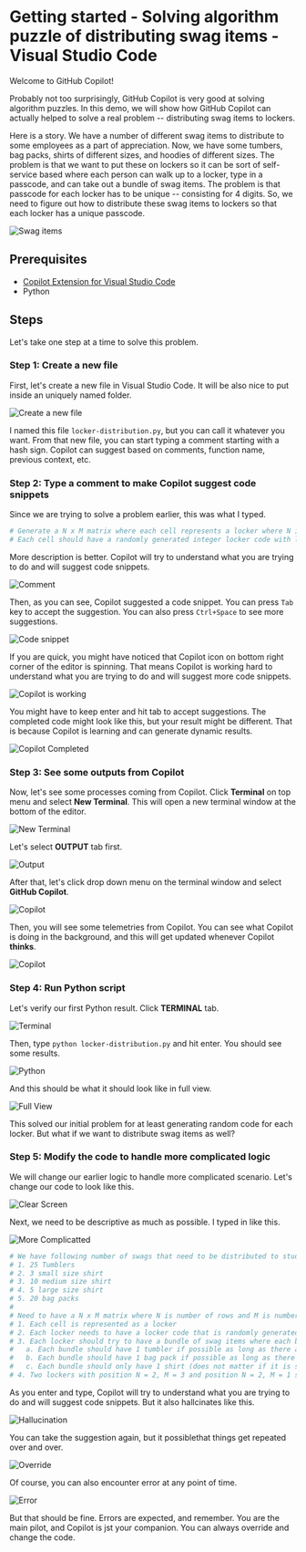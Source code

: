 # Getting started - Solving algorithm puzzle of distributing swag items - Visual Studio Code

Welcome to GitHub Copilot!

Probably not too surprisingly, GitHub Copilot is very good at solving algorithm puzzles. In this demo, we will show how GitHub Copilot can actually helped to solve a real problem -- distributing swag items to lockers.

Here is a story. We have a number of different swag items to distribute to some employees as a part of appreciation. Now, we have some tumbers, bag packs, shirts of different sizes, and hoodies of different sizes. The problem is that we want to put these on lockers so it can be sort of self-service based where each person can walk up to a locker, type in a passcode, and can take out a bundle of swag items. The problem is that passcode for each locker has to be unique -- consisting for 4 digits. So, we need to figure out how to distribute these swag items to lockers so that each locker has a unique passcode.

![Swag items](./images/lockers.jpg)

## Prerequisites

- [Copilot Extension for Visual Studio Code](https://code.visualstudio.com/download)
- Python

## Steps

Let's take one step at a time to solve this problem.

### Step 1: Create a new file

First, let's create a new file in Visual Studio Code. It will be also nice to put inside an uniquely named folder.

![Create a new file](./images/1_NewFile.jpg)

I named this file `locker-distribution.py`, but you can call it whatever you want. From that new file, you can start typing a comment starting with a hash sign. Copilot can suggest based on comments, function  name, previous context, etc.

### Step 2: Type a comment to make Copilot suggest code snippets

Since we are trying to solve a problem earlier, this was what I typed.

```python
# Generate a N x M matrix where each cell represents a locker where N is a number of rows and M is number of columns.
# Each cell should have a randomly generated integer locker code with length 4.
```

More description is better. Copilot will try to understand what you are trying to do and will suggest code snippets.

![Comment](./images/2_TypeComment.jpg)

Then, as you can see, Copilot suggested a code snippet. You can press `Tab` key to accept the suggestion. You can also press `Ctrl+Space` to see more suggestions.

![Code snippet](./images/3_CopilotSuggestion.jpg)

If you are quick, you might have noticed that Copilot icon on bottom right corner of the editor is spinning. That means Copilot is working hard to understand what you are trying to do and will suggest more code snippets.

![Copilot is working](./images/4_CopilotSpin.jpg)

You might have to keep enter and hit tab to accept suggestions. The completed code might look like this, but your result might be different. That is because Copilot is learning and can generate dynamic results.

![Copilot Completed](./images/5_CopilotCompletion.jpg)

### Step 3: See some outputs from Copilot

Now, let's see some processes coming from Copilot. Click **Terminal** on top menu and select **New Terminal**. This will open a new terminal window at the bottom of the editor.

![New Terminal](./images/6_NewTerminal.jpg)

Let's select **OUTPUT** tab first.

![Output](./images/7_Output.jpg)

After that, let's click drop down menu on the terminal window and select **GitHub Copilot**.

![Copilot](./images/8_ChangeCopilot.jpg)

Then, you will see some telemetries from Copilot. You can see what Copilot is doing in the background, and this will get updated whenever Copilot **thinks**.

![Copilot](./images/9_OutputTelemetry.jpg)


### Step 4: Run Python script

Let's verify our first Python result. Click **TERMINAL** tab.

![Terminal](./images/10_Terminal.jpg)

Then, type `python locker-distribution.py` and hit enter. You should see some results.

![Python](./images/11_RunPython.jpg)

And this should be what it should look like in full view.

![Full View](./images/12_ResultFull.jpg)

This solved our initial problem for at least generating random code for each locker. But what if we want to distribute swag items as well?

### Step 5: Modify the code to handle more complicated logic

We will change our earlier logic to handle more complicated scenario. Let's change our code to look like this.

![Clear Screen](./images/13_ClearScreen.jpg)

Next, we need to be descriptive as much as possible. I typed in like this.

![More Complicatted](./images/14_MoreComplicated.jpg)

```python
# We have following number of swags that need to be distributed to students:
# 1. 25 Tumblers
# 2. 3 small size shirt
# 3. 10 medium size shirt
# 4. 5 large size shirt
# 5. 20 bag packs
# 
# Need to have a N x M matrix where N is number of rows and M is number of columns. In each cell, the following needs to be satisfied:
# 1. Each cell is represented as a locker
# 2. Each locker needs to have a locker code that is randomly generated integers and has length 4
# 3. Each locker should try to have a bundle of swag items where each bundle should satisfy the following:
#   a. Each bundle should have 1 tumbler if possible as long as there are tumblers available
#   b. Each bundle should have 1 bag pack if possible as long as there are bag packs available
#   c. Each bundle should only have 1 shirt (does not matter if it is small, medium, or large) as long as there are available
# 4. Two lockers with position N = 2, M = 3 and position N = 2, M = 1 should be empty
```

As you enter and type, Copilot will try to understand what you are trying to do and will suggest code snippets. But it also hallcinates like this.

![Hallucination](./images/15_Hallucination.jpg)

You can take the suggestion again, but it possiblethat things get repeated over and over.

![Override](./images/16_Override.jpg)

Of course, you can also encounter error at any point of time. 

![Error](./images/17_PossibleError.jpg)


But that should be fine. Errors are expected, and remember. You are the main pilot, and Copilot is jst your companion. You can always override and change the code.

